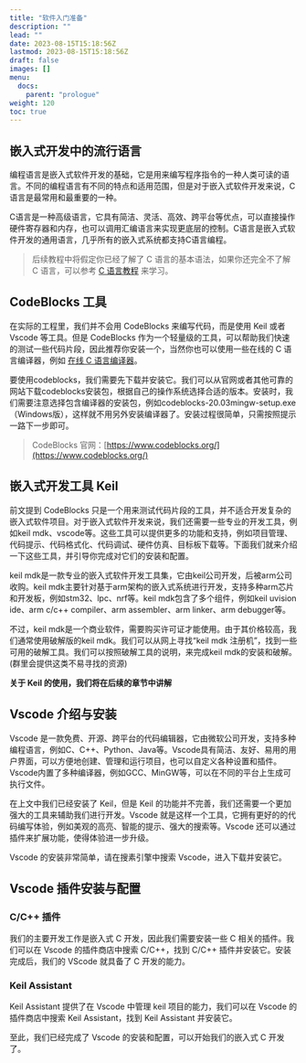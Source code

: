 ```yaml
---
title: "软件入门准备"
description: ""
lead: ""
date: 2023-08-15T15:18:56Z
lastmod: 2023-08-15T15:18:56Z
draft: false
images: []
menu:
  docs:
    parent: "prologue"
weight: 120
toc: true
---
```


## 嵌入式开发中的流行语言

编程语言是嵌入式软件开发的基础，它是用来编写程序指令的一种人类可读的语言。不同的编程语言有不同的特点和适用范围，但是对于嵌入式软件开发来说，C语言是最常用和最重要的一种。   

C语言是一种高级语言，它具有简洁、灵活、高效、跨平台等优点，可以直接操作硬件寄存器和内存，也可以调用汇编语言来实现更底层的控制。C语言是嵌入式软件开发的通用语言，几乎所有的嵌入式系统都支持C语言编程。

> 后续教程中将假定你已经了解了 C 语言的基本语法，如果你还完全不了解 C 语言，可以参考 [C 语言教程](https://www.runoob.com/cprogramming/c-tutorial.html) 来学习。


## CodeBlocks 工具

在实际的工程里，我们并不会用 CodeBlocks 来编写代码，而是使用 Keil 或者 Vscode 等工具。但是 CodeBlocks 作为一个轻量级的工具，可以帮助我们快速的测试一些代码片段，因此推荐你安装一个，当然你也可以使用一些在线的 C 语言编译器，例如 [在线 C 语言编译器](https://c.runoob.com/compile/11/)。

要使用codeblocks，我们需要先下载并安装它。我们可以从官网或者其他可靠的网站下载codeblocks安装包，根据自己的操作系统选择合适的版本。安装时，我们需要注意选择包含编译器的安装包，例如codeblocks-20.03mingw-setup.exe（Windows版），这样就不用另外安装编译器了。安装过程很简单，只需按照提示一路下一步即可。

> CodeBlocks 官网：[https://www.codeblocks.org/](https://www.codeblocks.org/)


## 嵌入式开发工具 Keil

前文提到 CodeBlocks 只是一个用来测试代码片段的工具，并不适合开发复杂的嵌入式软件项目。对于嵌入式软件开发来说，我们还需要一些专业的开发工具，例如keil mdk、vscode等。这些工具可以提供更多的功能和支持，例如项目管理、代码提示、代码格式化、代码调试、硬件仿真、目标板下载等。下面我们就来介绍一下这些工具，并引导你完成对它们的安装和配置。

keil mdk是一款专业的嵌入式软件开发工具集，它由keil公司开发，后被arm公司收购。keil mdk主要针对基于arm架构的嵌入式系统进行开发，支持多种arm芯片和开发板，例如stm32、lpc、nrf等。keil mdk包含了多个组件，例如keil uvision ide、arm c/c++ compiler、arm assembler、arm linker、arm debugger等。   

不过，keil mdk是一个商业软件，需要购买许可证才能使用。由于其价格较高，我们通常使用破解版的keil mdk。我们可以从网上寻找“keil mdk 注册机”，找到一些可用的破解工具。我们可以按照破解工具的说明，来完成keil mdk的安装和破解。(群里会提供这类不易寻找的资源)


**关于 Keil 的使用，我们将在后续的章节中讲解**

## Vscode 介绍与安装

Vscode 是一款免费、开源、跨平台的代码编辑器，它由微软公司开发，支持多种编程语言，例如C、C++、Python、Java等。Vscode具有简洁、友好、易用的用户界面，可以方便地创建、管理和运行项目，也可以自定义各种设置和插件。Vscode内置了多种编译器，例如GCC、MinGW等，可以在不同的平台上生成可执行文件。    

在上文中我们已经安装了 Keil，但是 Keil 的功能并不完善，我们还需要一个更加强大的工具来辅助我们进行开发。Vscode 就是这样一个工具，它拥有更好的的代码编写体验，例如美观的高亮、智能的提示、强大的搜索等。Vscode 还可以通过插件来扩展功能，使得体验进一步升级。

Vscode 的安装非常简单，请在搜素引擎中搜索 Vscode，进入下载并安装它。


## Vscode 插件安装与配置

### C/C++ 插件

我们的主要开发工作是嵌入式 C 开发，因此我们需要安装一些 C 相关的插件。我们可以在 Vscode 的插件商店中搜索 C/C++，找到 C/C++ 插件并安装它。安装完成后，我们的 VScode 就具备了 C 开发的能力。

### Keil Assistant

Keil Assistant 提供了在 Vscode 中管理 keil 项目的能力，我们可以在 Vscode 的插件商店中搜索 Keil Assistant，找到 Keil Assistant 并安装它。

至此，我们已经完成了 Vscode 的安装和配置，可以开始我们的嵌入式 C 开发了。